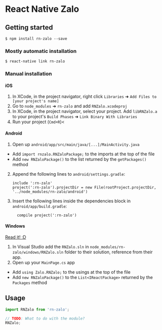 
# React Native Zalo

## Getting started

`$ npm install rn-zalo --save`

### Mostly automatic installation

`$ react-native link rn-zalo`

### Manual installation


#### iOS

1. In XCode, in the project navigator, right click `Libraries` ➜ `Add Files to [your project's name]`
2. Go to `node_modules` ➜ `rn-zalo` and add `RNZalo.xcodeproj`
3. In XCode, in the project navigator, select your project. Add `libRNZalo.a` to your project's `Build Phases` ➜ `Link Binary With Libraries`
4. Run your project (`Cmd+R`)<

#### Android

1. Open up `android/app/src/main/java/[...]/MainActivity.java`
  - Add `import rnzalo.RNZaloPackage;` to the imports at the top of the file
  - Add `new RNZaloPackage()` to the list returned by the `getPackages()` method
2. Append the following lines to `android/settings.gradle`:
  	```
  	include ':rn-zalo'
  	project(':rn-zalo').projectDir = new File(rootProject.projectDir, 	'../node_modules/rn-zalo/android')
  	```
3. Insert the following lines inside the dependencies block in `android/app/build.gradle`:
  	```
      compile project(':rn-zalo')
  	```

#### Windows
[Read it! :D](https://github.com/ReactWindows/react-native)

1. In Visual Studio add the `RNZalo.sln` in `node_modules/rn-zalo/windows/RNZalo.sln` folder to their solution, reference from their app.
2. Open up your `MainPage.cs` app
  - Add `using Zalo.RNZalo;` to the usings at the top of the file
  - Add `new RNZaloPackage()` to the `List<IReactPackage>` returned by the `Packages` method


## Usage
```javascript
import RNZalo from 'rn-zalo';

// TODO: What to do with the module?
RNZalo;
```
  

